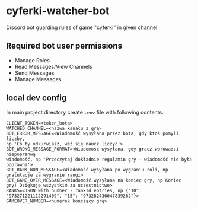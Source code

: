 # cyferki-watcher-bot
Discord bot guarding rules of game "cyferki" in given channel

## Required bot user permissions
- Manage Roles
- Read Messages/View Channels
- Send Messages
- Manage Messages

## local dev config
In main project directory create `.env` file with following contents:
```
CLIENT_TOKEN=<token_bota>
WATCHED_CHANNEL=<nazwa kanału z grą>
BOT_ERROR_MESSAGE=<Wiadomość wysyłana przez bota, gdy ktoś pomyli liczby, 
np 'Co ty odkurwiasz, weź się naucz liczyć'>
BOT_WRONG_MESSAGE_FORMAT=<Wiadomość wysyłana, gdy gracz wprowadzi niepopranwą
wiadomość, np 'Przeczytaj dokładnie regulamin gry - wiadomość nie była poprawna'>
BOT_RANK_WON_MESSAGE=<Wiadomość wysyłana po wygraniu roli, np gratulacje za wygranie rangi>
BOT_GAME_OVER_MESSAGE=<Wiadomość wysyłana na koniec gry, np Koniec gry! Dziękuję wszystkim za uczestnictwo>
RANKS=<JSON with number - rankId entries, np {"10": "973271221112291409", "15": "973282436047839262"}> 
GAMEOVER_NUMBER=<numerek kończący grę>
```